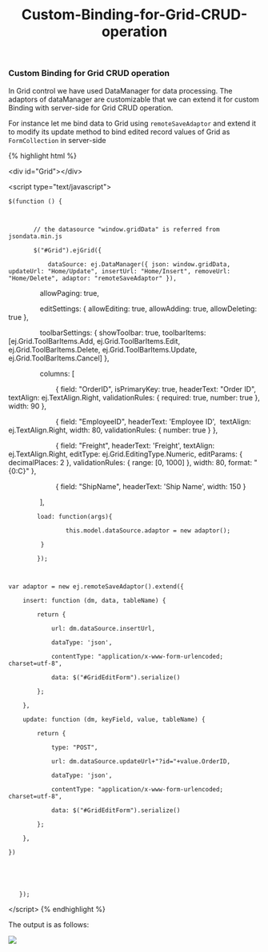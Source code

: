 ﻿---
layout: post
title: Custom-Binding-for-Grid-CRUD-operation
description: custom binding for grid crud operation
platform: aspnet
control: Grid
documentation: ug
---

### Custom Binding for Grid CRUD operation

In Grid control we have used DataManager for data processing. The adaptors of dataManager are customizable that we can extend it for custom Binding with server-side for Grid CRUD operation.

For instance let me bind data to Grid using `remoteSaveAdaptor` and extend it to modify its update method to bind edited record values of Grid as `FormCollection` in server-side



{% highlight html %}



&lt;div id="Grid"&gt;&lt;/div&gt;




&lt;script type="text/javascript"&gt;

    $(function () {



           // the datasource "window.gridData" is referred from jsondata.min.js

           $("#Grid").ejGrid({

               dataSource: ej.DataManager({ json: window.gridData, updateUrl: "Home/Update", insertUrl: "Home/Insert", removeUrl: "Home/Delete", adaptor: "remoteSaveAdaptor" }),

                allowPaging: true,

                editSettings: { allowEditing: true, allowAdding: true, allowDeleting: true },

                toolbarSettings: { showToolbar: true, toolbarItems: [ej.Grid.ToolBarItems.Add, ej.Grid.ToolBarItems.Edit, ej.Grid.ToolBarItems.Delete, ej.Grid.ToolBarItems.Update, ej.Grid.ToolBarItems.Cancel] },

                columns: [

                        { field: "OrderID", isPrimaryKey: true, headerText: "Order ID", textAlign: ej.TextAlign.Right, validationRules: { required: true, number: true }, width: 90 },

                        { field: "EmployeeID", headerText: 'Employee ID',  textAlign: ej.TextAlign.Right, width: 80, validationRules: { number: true } },

                        { field: "Freight", headerText: 'Freight', textAlign: ej.TextAlign.Right, editType: ej.Grid.EditingType.Numeric, editParams: { decimalPlaces: 2 }, validationRules: { range: [0, 1000] }, width: 80, format: "{0:C}" },

                        { field: "ShipName", headerText: 'Ship Name', width: 150 }

                ],

            load: function(args){

                    this.model.dataSource.adaptor = new adaptor();

             }          

            });



    var adaptor = new ej.remoteSaveAdaptor().extend({

        insert: function (dm, data, tableName) {

            return {

                url: dm.dataSource.insertUrl,

                dataType: 'json',

                contentType: "application/x-www-form-urlencoded; charset=utf-8",

                data: $("#GridEditForm").serialize()

            };

        },

        update: function (dm, keyField, value, tableName) {

            return {

                type: "POST",

                url: dm.dataSource.updateUrl+"?id="+value.OrderID,

                dataType: 'json',

                contentType: "application/x-www-form-urlencoded; charset=utf-8",

                data: $("#GridEditForm").serialize()

            };

        },

    })





       });



&lt;/script&gt;
{% endhighlight %}



The output is as follows:


![](DCustom-Binding-for-Grid-CRUD-operation_images/Custom-Binding-for-Grid-CRUD-operation_img1.png)

